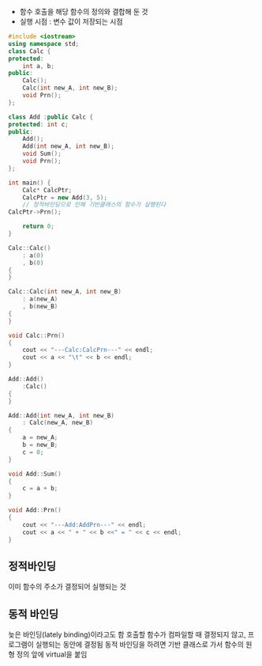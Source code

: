 - 함수 호출을 해당 함수의 정의와 결합해 둔 것
- 실행 시점 : 변수 값이 저장되는 시점
```CPP
#include <iostream>
using namespace std;
class Calc {
protected:
	int a, b;
public:
	Calc();
	Calc(int new_A, int new_B);
	void Prn();
};

class Add :public Calc {
protected: int c;
public:
	Add();
	Add(int new_A, int new_B);
	void Sum();
	void Prn();
};

int main() {
	Calc* CalcPtr;
	CalcPtr = new Add(3, 5);
	// 정적바인딩으로 인해 기반클래스의 함수가 실행된다
CalcPtr->Prn();

	return 0;
}

Calc::Calc()
	: a(0)
	, b(0)
{
}

Calc::Calc(int new_A, int new_B)
	: a(new_A)
	, b(new_B)
{
}

void Calc::Prn()
{
	cout << "---Calc:CalcPrn---" << endl;
	cout << a << "\t" << b << endl;
}

Add::Add()
	:Calc()
{
}

Add::Add(int new_A, int new_B)
	: Calc(new_A, new_B)
{
	a = new_A;
	b = new_B;
	c = 0;
}

void Add::Sum()
{
	c = a + b;
}

void Add::Prn()
{
	cout << "---Add:AddPrn---" << endl;
	cout << a << " + " << b <<" = " << c << endl;
}

```

## 정적바인딩
이미 함수의 주소가 결정되어 실행되는 것

## 동적 바인딩
늦은 바인딩(lately binding)이라고도 함
호출할 함수가 컴파일할 때 결정되지 않고, 프로그램이 실행되는 동안에 결정됨 
동적 바인딩을 하려면 기반 클래스로 가서 함수의 원형 정의 앞에 virtual을 붙임

